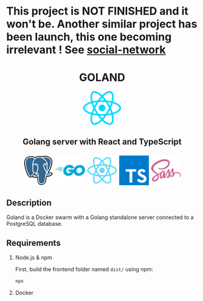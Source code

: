 # This project is NOT FINISHED and it won't be. Another similar project has been launch, this one becoming irrelevant ! See [social-network](https://github.com/cramanan/Social-Network-01)  

<div align="center">
    <div align="center">
        <h1>GOLAND</h1>
        <img src="https://raw.githubusercontent.com/SLecureu/Goland/master/public/assets/icon.svg" width="100px" />
        <h2>Golang server with React and TypeScript<h3>
    </div>
    <img src="https://raw.githubusercontent.com/devicons/devicon/master/icons/postgresql/postgresql-original.svg" width="80px" />
    <img src="https://raw.githubusercontent.com/devicons/devicon/master/icons/go/go-original-wordmark.svg" width="80px" />
    <img src="https://raw.githubusercontent.com/devicons/devicon/master/icons/react/react-original.svg" width="80px" />
    <img src="https://raw.githubusercontent.com/devicons/devicon/master/icons/typescript/typescript-original.svg" width="80px" />
    <img src="https://raw.githubusercontent.com/devicons/devicon/master/icons/sass/sass-original.svg" width="80px" />
</div>

## Description

Goland is a Docker swarm with a Golang standalone server connected to a PostgreSQL database.

## Requirements

1. Node.js & npm

    First, build the frontend folder named `dist/` using npm:

    ```sh
    npx
    ```

2. Docker
